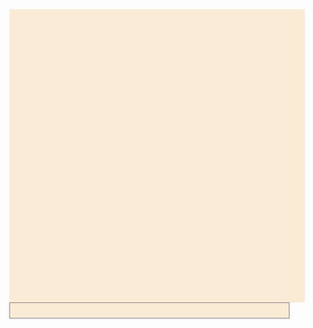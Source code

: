 <p id='content' class='content-area common'></p>
<textarea id='target' class='common'></textarea>

<script src="https://rawcdn.githack.com/brwhale/KataScript/a9a3095afc39812ed33d54900d75124643691f85/jssrc/kscript.js" ></script>
<script type="text/javascript"> 
function readLine(str) {
	var buffer = _malloc(str.length + 1);
	stringToUTF8(str, buffer, str.length + 1);
	_readLine(buffer);
	_free(buffer);
}

function displayInput(a) {
  var inp = document.getElementById('content');
	inp.innerHTML += '> ' + a + '</br>';
  inp.scrollTop = inp.scrollHeight;
}

document.getElementById('target').addEventListener('input', (event) => {
	var elem = document.getElementById('target');
  if (elem.value.endsWith('\n')) {
	  elem.value.split('\n').forEach(e => {displayInput(e); readLine(e);});
	  elem.value = '';
  }
});
</script>
<style>
  .common {
    padding: 1em;
    margin: 0;
    width: 100%;
    background-color: antiquewhite;
  }
  textarea { 
    height: 1em;
    resize: none;
    overflow: hidden;
    }
  .content-area{    
    height: 500px;
    overflow: auto;
  }
</style>
